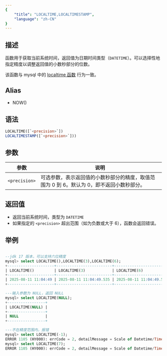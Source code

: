 ```yaml
---
{
    "title": "LOCALTIME,LOCALTIMESTAMP",
    "language": "zh-CN"
}
---
```


## 描述
函数用于获取当前系统时间，返回值为日期时间类型（`DATETIME`）。可以选择性地指定精度以调整返回值的小数秒部分的位数。

该函数与 mysql 中的 [localtime 函数](https://dev.mysql.com/doc/refman/8.4/en/date-and-time-functions.html#function_localtime) 行为一致。

## Alias

- NOW()

## 语法

```sql
LOCALTIME([`<precision>`])
LOCALTIMESTAMP([`<precision>`]))    
```

## 参数

| 参数            | 说明                                                                                                                                  |
|---------------|-------------------------------------------------------------------------------------------------------------------------------------|
| `<precision>` | 可选参数，表示返回值的小数秒部分的精度，取值范围为 0 到 6。默认为 0，即不返回小数秒部分。 |

## 返回值
- 返回当前系统时间，类型为 `DATETIME`
- 如果指定的 `<precision>` 超出范围（如为负数或大于 6），函数会返回错误。

## 举例

```sql

--jdk 17 版本，可以支持六位精度
mysql> select LOCALTIME(),LOCALTIME(3),LOCALTIME(6);
+---------------------+-------------------------+----------------------------+
| LOCALTIME()         | LOCALTIME(3)            | LOCALTIME(6)               |
+---------------------+-------------------------+----------------------------+
| 2025-08-11 11:04:49 | 2025-08-11 11:04:49.535 | 2025-08-11 11:04:49.535992 |
+---------------------+-------------------------+----------------------------+

---输入参数为 NULL，返回 NULL
mysql> select LOCALTIME(NULL);
+-----------------+
| LOCALTIME(NULL) |
+-----------------+
| NULL            |
+-----------------+

---不在精度范围内，报错
mysql> select LOCALTIME(-1);
ERROR 1105 (HY000): errCode = 2, detailMessage = Scale of Datetime/Time must between 0 and 6. Scale was set to: -1
mysql> select LOCALTIME(7);
ERROR 1105 (HY000): errCode = 2, detailMessage = Scale of Datetime/Time must between 0 and 6. Scale was set to: 7
```